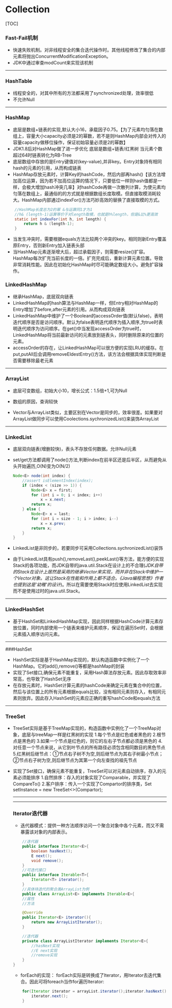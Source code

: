 # Collection
[TOC]

### Fast-Fail机制
- 快速失败机制。对非线程安全的集合迭代操作时。其他线程修改了集合的内部元素将抛出ConcurrentModificationException。
- JDK中通过审查modCount来实现该机制


***
### HashTable
- 线程安全的，对其中所有的方法都采用了synchronized处理，效率很低
- 不允许Null

***
### HashMap
- 底层是数组+链表的实现,默认大小16，承载因子0.75。【为了元素均匀落在数组上，容量大小capacity必须是2的幂数，若不是则HashMap内部会对传入的容量capacity做移位操作，保证初始容量必须是2的幂数】
- JDK1.8后对HashMap做了进一步优化 底层是数组+链表/红黑树 当元素个数超过64时链表转化为RB-Tree
- 底层数组中存放的是Entry键值对(key-value),并非key。Entry对象持有相同hash的元素的引用，从而构成链表
- HashMap存放元素时，计算Key的hashCode，然后内部再hash()【该方法增加高位运算，因为若不加高位运算的情况下，只要低位一样则hash值都是一样，会极大增加hash冲突几率】对hashCode再做一次散列计算，为使元素均匀落在数组上，最通俗的的方式就是根据数组长度取模。但直接取模消耗较大。HashMap内部通过indexFor()方法巧妙高效的替换了直接取模的方式。
```java
	//HashMap长度总为2的幂 &与运算同1才为1
	//h& (length-1)运算等价于对length取模，也就是h%length，但是&比%更高效
	static int indexFor(int h, int length) {
    	return h & (length-1);
	}
```
- 当发生冲突时，需要根据equals方法比较两个冲突的key。相同则新Entry覆盖原Entry，否则新Entry加入链表头部
- 当HashMap元素逐渐增大后，超过承载因子，则需要resize()扩容。HashMap每次扩充当前长度的一倍。扩充完成后，重新计算元素位置。导致非常消耗性能。因此在初始化HashMap时尽可能确定数组大小。避免扩容操作。


### LinkedHashMap
- 继承HashMap，底层双向链表
- LinkedHashMap的hash算法与HashMap一样，但Entry相对HashMap的Entry增加了before,after元素的引用。从而构成双向链表
- LinkedHashMap中维护了一个Boolean的accessOrder值(默认false)，表明迭代顺序是否是访问顺序。默认为false表明迭代顺序为插入顺序,为true时表明迭代顺序为访问顺序。在get()中当发现accessOrder为true时，LinkedHashMap将当前最新访问的元素放到链表头，同时删除原来的位置的元素。
- accessOrder的存在，让LinkedHashMap可以很方便的实现LRU的缓存。在put,putAll后会调用removeEldestEntry()方法，该方法会根据具体实现判断是否需要移除最老元素

***
### ArrayList
- 底层可变数组，初始大小10，增长公式：1.5倍+1,可为Null

- 数组的原因，查询较快
- Vector与ArrayList类似，主要区别在Vector是同步的，效率很差。如果要对ArrayList做同步可以使用Coolections.sychronizedList()来装饰ArrayList

***
### LinkedList
- 底层双向链表(增删较快)，表头不存放任何数据。允许Null元素

- set/get方法都调用了node()方法,判断index在前半区还是后半区，从而避免从头开始遍历,O(N)变为O(N/2)
	```java	
	Node<E> node(int index) {
	    //assert isElementIndex(index);
	    if (index < (size >> 1)) {
	        Node<E> x = first;
	        for (int i = 0; i < index; i++)
	            x = x.next;
	        return x;
	    } else {
	        Node<E> x = last;
	        for (int i = size - 1; i > index; i--)
	            x = x.prev;
	        return x;
	    }
	}
	```
- LinkedList是非同步的，若要同步可采用Collections.sychronizedList()装饰
- 由于LinkedList具有push(),removeLast(),peekLast()等方法，能方便的实现Stack的各项功能，而JDK自带的java.util.Stack在设计上的不合理(*JDK自带的Stack在设计上居然是采用的继承Vector来实现，而并非在Stack中维护一个Vector对象。这让Stack在性能和作用上都不适合。《Java编程思想》作者也提到这是'幼稚'的设计*)。所以在需要使用Stack时应使用LinkedList去实现而不是使用过时的java.util.Stack。

***
### LinkedHashSet
- 基于HashSet和LinkedHashMap实现，因此同样根据HashCode计算元素存放位置，同时内部使用一个链表来维护元素顺序，保证在遍历Set时，会根据元素插入顺序访问元素。

***
###HashSet
- HashSet实际是基于HashMap实现的，默认构造函数中实例化了一个HashMap。它的add(),remove()等都是hashMap的封装
- 实现了Set接口,确保元素不能重复，采用Hash算法存放元素。因此存取效率非常高，也导致了HashSet无序
- 在存放元素时，HashSet计算元素的hashCode来确定元素在集合中的位置，然后与该位置上的所有元素根据equals比较，没有相同元素则存入，有相同元素则放弃。因此存入HashSet的元素应正确的重写hashCode和equals方法

***
### TreeSet
- TreeSet实际是基于TreeMap实现的，构造函数中实例化了一个TreeMap对象，底层与treeMap一样是红黑树的实现
	1.每个节点是红色或者黑色的
	2.根节点是黑色的
	3.如果一个节点是红色的，则它的左右子节点都必须是黑色的
	4.对任意一个节点来说，从它到叶节点的所有路径必须包含相同数目的黑色节点
	5.红黑树后继节点：①节点右子树不为空,则后继节点为其右子树最小节点；②节点右子树为空,则后继节点为其第一个向左查找的祖先节点

- 实现了Set接口，确保元素不能重复，TreeSet可以对元素自动排序，存入的元素必须能排序
	1.自然排序：存入的对象实现了Comparable，并实现了CompareTo()
	2.客户排序：传入一个实现了Compartor的排序类，Set<Object> setInstance = new TreeSet<>(Compartor);


***
***
### Iterator迭代器
- 迭代器模式：提供一种方法顺序访问一个聚合对象中各个元素，而又不需暴露该对象的内部表示。
```java
	//迭代器
	public interface Iterator<E>{
		boolean hasNext();
		E next();
		void remove();
	}
	//可迭代接口
	public interface Iterable<T>{
		Iterator<T> iterator();
	}
	//具体待迭代的聚合类ArrayList为例
	public class ArrayList<E> implements Iterable<E>{
	//属性
	//方法

	@Override
	public Iterator<E> iterator(){
		return new ArrayListIterator();
	}

	//迭代器
	private class ArrayListIterator implements Iterator<E>{
		//hasNext实现
		//E next实现
		//remove实现
	}
}
```
- forEach的实现：
forEach实际是转换成了Iterator，用Iterator去迭代集合。因此可将foreach当作for遍历Iterator:
```java
	for(Iterator iterator = arrayList.iterator();iterator.hasNext();){
		iterator.next();
	}
```


